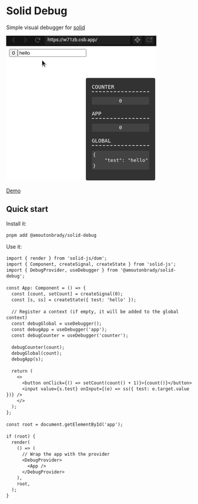 # Solid Debug

Simple visual debugger for [solid](https://github.com/ryansolid/solid)

<img src=".github/demo.gif">

[Demo](https://codesandbox.io/s/solid-debugger-w71zb)

## Quick start

Install it:

```bash
pnpm add @amoutonbrady/solid-debug
```

Use it:

```tsx
import { render } from 'solid-js/dom';
import { Component, createSignal, createState } from 'solid-js';
import { DebugProvider, useDebugger } from '@amoutonbrady/solid-debug';

const App: Component = () => {
  const [count, setCount] = createSignal(0);
  const [s, ss] = createState({ test: 'hello' });

  // Register a context (if empty, it will be added to the global context)
  const debugGlobal = useDebugger();
  const debugApp = useDebugger('app');
  const debugCounter = useDebugger('counter');

  debugCounter(count);
  debugGlobal(count);
  debugApp(s);

  return (
    <>
      <button onClick={() => setCount(count() + 1)}>{count()}</button>
      <input value={s.test} onInput={(e) => ss({ test: e.target.value })} />
    </>
  );
};

const root = document.getElementById('app');

if (root) {
  render(
    () => (
      // Wrap the app with the provider
      <DebugProvider>
        <App />
      </DebugProvider>
    ),
    root,
  );
}
```
